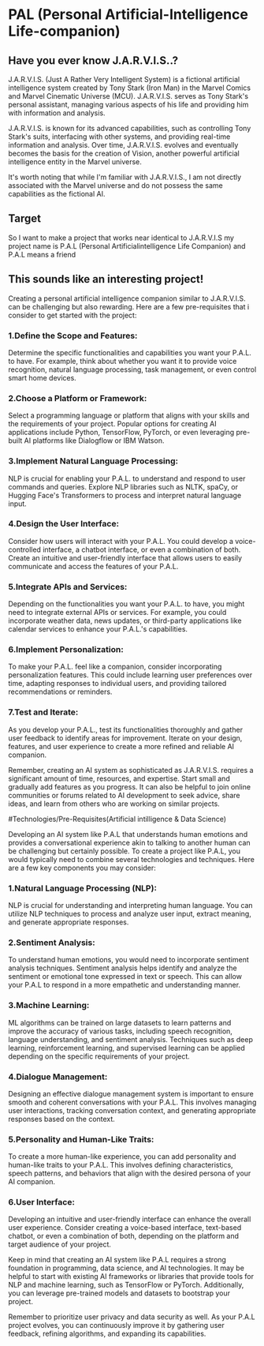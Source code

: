 # PAL (Personal Artificial-Intelligence Life-companion)

## Have you ever know J.A.R.V.I.S..?

J.A.R.V.I.S. (Just A Rather Very Intelligent System) is a fictional artificial intelligence system created by Tony Stark (Iron Man) in the Marvel Comics and Marvel Cinematic Universe (MCU). J.A.R.V.I.S. serves as Tony Stark's personal assistant, managing various aspects of his life and providing him with information and analysis.

J.A.R.V.I.S. is known for its advanced capabilities, such as controlling Tony Stark's suits, interfacing with other systems, and providing real-time information and analysis. Over time, J.A.R.V.I.S. evolves and eventually becomes the basis for the creation of Vision, another powerful artificial intelligence entity in the Marvel universe.

It's worth noting that while I'm familiar with J.A.R.V.I.S., I am not directly associated with the Marvel universe and do not possess the same capabilities as the fictional AI.

## Target

So I want to make a project that works near identical to J.A.R.V.I.S 
my project name is P.A.L (Personal Artificialintelligence Life Companion) and P.A.L means a friend

## This sounds like an interesting project!
Creating a personal artificial intelligence companion similar to J.A.R.V.I.S. can be challenging but also rewarding. Here are a few pre-requisites that i consider to get started with the project:

### 1.Define the Scope and Features: 
Determine the specific functionalities and capabilities you want your P.A.L. to have. For example, think about whether you want it to provide voice recognition, natural language processing, task management, or even control smart home devices.

### 2.Choose a Platform or Framework: 
Select a programming language or platform that aligns with your skills and the requirements of your project. Popular options for creating AI applications include Python, TensorFlow, PyTorch, or even leveraging pre-built AI platforms like Dialogflow or IBM Watson.

### 3.Implement Natural Language Processing: 
NLP is crucial for enabling your P.A.L. to understand and respond to user commands and queries. Explore NLP libraries such as NLTK, spaCy, or Hugging Face's Transformers to process and interpret natural language input.

### 4.Design the User Interface: 
Consider how users will interact with your P.A.L. You could develop a voice-controlled interface, a chatbot interface, or even a combination of both. Create an intuitive and user-friendly interface that allows users to easily communicate and access the features of your P.A.L.

### 5.Integrate APIs and Services: 
Depending on the functionalities you want your P.A.L. to have, you might need to integrate external APIs or services. For example, you could incorporate weather data, news updates, or third-party applications like calendar services to enhance your P.A.L.'s capabilities.

### 6.Implement Personalization: 
To make your P.A.L. feel like a companion, consider incorporating personalization features. This could include learning user preferences over time, adapting responses to individual users, and providing tailored recommendations or reminders.

### 7.Test and Iterate: 
As you develop your P.A.L., test its functionalities thoroughly and gather user feedback to identify areas for improvement. Iterate on your design, features, and user experience to create a more refined and reliable AI companion.

Remember, creating an AI system as sophisticated as J.A.R.V.I.S. requires a significant amount of time, resources, and expertise. Start small and gradually add features as you progress. It can also be helpful to join online communities or forums related to AI development to seek advice, share ideas, and learn from others who are working on similar projects.

#Technologies/Pre-Requisites(Artificial intilligence & Data Science)

Developing an AI system like P.A.L that understands human emotions and provides a conversational experience akin to talking to another human can be challenging but certainly possible.
To create a project like P.A.L, you would typically need to combine several technologies and techniques. Here are a few key components you may consider:

### 1.Natural Language Processing (NLP): 
NLP is crucial for understanding and interpreting human language. You can utilize NLP techniques to process and analyze user input, extract meaning, and generate appropriate responses.

### 2.Sentiment Analysis: 
To understand human emotions, you would need to incorporate sentiment analysis techniques. Sentiment analysis helps identify and analyze the sentiment or emotional tone expressed in text or speech. This can allow your P.A.L to respond in a more empathetic and understanding manner.

### 3.Machine Learning: 
ML algorithms can be trained on large datasets to learn patterns and improve the accuracy of various tasks, including speech recognition, language understanding, and sentiment analysis. Techniques such as deep learning, reinforcement learning, and supervised learning can be applied depending on the specific requirements of your project.

### 4.Dialogue Management: 
Designing an effective dialogue management system is important to ensure smooth and coherent conversations with your P.A.L. This involves managing user interactions, tracking conversation context, and generating appropriate responses based on the context.

### 5.Personality and Human-Like Traits: 
To create a more human-like experience, you can add personality and human-like traits to your P.A.L. This involves defining characteristics, speech patterns, and behaviors that align with the desired persona of your AI companion.

### 6.User Interface: 
Developing an intuitive and user-friendly interface can enhance the overall user experience. Consider creating a voice-based interface, text-based chatbot, or even a combination of both, depending on the platform and target audience of your project.

Keep in mind that creating an AI system like P.A.L requires a strong foundation in programming, data science, and AI technologies. It may be helpful to start with existing AI frameworks or libraries that provide tools for NLP and machine learning, such as TensorFlow or PyTorch. Additionally, you can leverage pre-trained models and datasets to bootstrap your project.

Remember to prioritize user privacy and data security as well. As your P.A.L project evolves, you can continuously improve it by gathering user feedback, refining algorithms, and expanding its capabilities.
